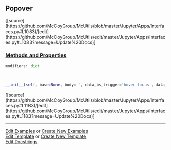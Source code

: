 ## <a id="McUtils.Jupyter.Apps.Interfaces.Popover">Popover</a> 
<div class="docs-source-link" markdown="1">
[[source](https://github.com/McCoyGroup/McUtils/blob/master/Jupyter/Apps/Interfaces.py#L1083)/[edit](https://github.com/McCoyGroup/McUtils/edit/master/Jupyter/Apps/Interfaces.py#L1083?message=Update%20Docs)]
</div>



<div class="collapsible-section">
 <div class="collapsible-section collapsible-section-header" markdown="1">
 
### <a class="collapse-link" data-toggle="collapse" href="#methods">Methods and Properties</a> <a class="float-right" data-toggle="collapse" href="#methods"><i class="fa fa-chevron-down"></i></a>

 </div>
 <div class="collapsible-section collapsible-section-body collapse" id="methods" markdown="1">

```python
modifiers: dict
```
<a id="McUtils.Jupyter.Apps.Interfaces.Popover.__init__" class="docs-object-method">&nbsp;</a> 
```python
__init__(self, base=None, body='', data_bs_trigger='hover focus', data_bs_html=None, title=None, **kwargs): 
```
<div class="docs-source-link" markdown="1">
[[source](https://github.com/McCoyGroup/McUtils/blob/master/Jupyter/Apps/Interfaces.py#L1183)/[edit](https://github.com/McCoyGroup/McUtils/edit/master/Jupyter/Apps/Interfaces.py#L1183?message=Update%20Docs)]
</div>

 </div>
</div>




___

[Edit Examples](https://github.com/McCoyGroup/McUtils/edit/gh-pages/ci/examples/McUtils/Jupyter/Apps/Interfaces/Popover.md) or 
[Create New Examples](https://github.com/McCoyGroup/McUtils/new/gh-pages/?filename=ci/examples/McUtils/Jupyter/Apps/Interfaces/Popover.md) <br/>
[Edit Template](https://github.com/McCoyGroup/McUtils/edit/gh-pages/ci/docs/McUtils/Jupyter/Apps/Interfaces/Popover.md) or 
[Create New Template](https://github.com/McCoyGroup/McUtils/new/gh-pages/?filename=ci/docs/templates/McUtils/Jupyter/Apps/Interfaces/Popover.md) <br/>
[Edit Docstrings](https://github.com/McCoyGroup/McUtils/edit/master/Jupyter/Apps/Interfaces.py#L1083?message=Update%20Docs)